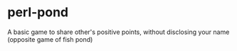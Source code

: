 # perl-pond
A basic game to share other's positive points, without disclosing your name (opposite game of fish pond)
